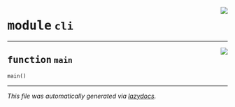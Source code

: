 <!-- markdownlint-disable -->

<a href="https://github.com/spqb/adabmDCApy/blob/main/adabmDCA/cli.py#L0"><img align="right" style="float:right;" src="https://img.shields.io/badge/-source-cccccc?style=flat-square"></a>

# <kbd>module</kbd> `cli`





---

<a href="https://github.com/spqb/adabmDCApy/blob/main/adabmDCA/cli.py#L5"><img align="right" style="float:right;" src="https://img.shields.io/badge/-source-cccccc?style=flat-square"></a>

## <kbd>function</kbd> `main`

```python
main()
```








---

_This file was automatically generated via [lazydocs](https://github.com/ml-tooling/lazydocs)._
